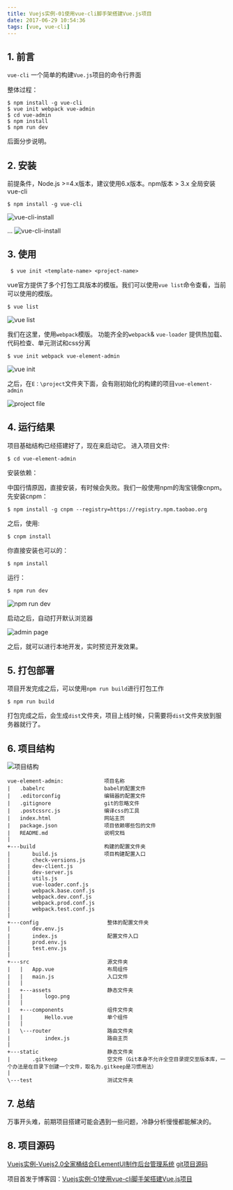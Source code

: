```yaml
---
title: Vuejs实例-01使用vue-cli脚手架搭建Vue.js项目
date: 2017-06-29 10:54:36
tags: [vue, vue-cli]
---
```

 
## 1. 前言 
 
`vue-cli` 一个简单的构建`Vue.js`项目的命令行界面
 
整体过程：
 
    $ npm install -g vue-cli 
    $ vue init webpack vue-admin 
    $ cd vue-admin 
    $ npm install 
    $ npm run dev 
 
后面分步说明。 
<!-- more -->
## 2. 安装
 
前提条件，Node.js >=4.x版本，建议使用6.x版本。npm版本 > 3.x 
全局安装vue-cli
 
    $ npm install -g vue-cli 
 
![vue-cli-install](http://images2015.cnblogs.com/blog/564792/201705/564792-20170518211531385-7860564.png "vue-cli-install")

... 
![vue-cli-install](http://images2015.cnblogs.com/blog/564792/201705/564792-20170518211516994-1560191826.png "vue-cli-install")


 
## 3. 使用
     $ vue init <template-name> <project-name> 
 
vue官方提供了多个打包工具版本的模版。我们可以使用`vue list`命令查看，当前可以使用的模版。
 
    $ vue list 
![vue list](http://images2015.cnblogs.com/blog/564792/201705/564792-20170518211446869-690496824.png  "vue list")



我们在这里，使用`webpack`模版。 功能齐全的`webpack`& `vue-loader` 提供热加载、代码检查、单元测试和css分离
 
    $ vue init webpack vue-element-admin
 
![vue init](http://images2015.cnblogs.com/blog/564792/201705/564792-20170519101621432-221179883.png "vue init")

 
之后，在`E：\project`文件夹下面，会有刚初始化的构建的项目`vue-element-admin`

![project file](http://images2015.cnblogs.com/blog/564792/201705/564792-20170518211346853-1070360488.png "project file")

 
 
## 4. 运行结果
 
项目基础结构已经搭建好了，现在来启动它。
进入项目文件:
 
    $ cd vue-element-admin 
 
安装依赖：
 
中国行情原因，直接安装，有时候会失败。我们一般使用npm的淘宝镜像cnpm。
先安装cnpm：
 
    $ npm install -g cnpm --registry=https://registry.npm.taobao.org
之后，使用:
 
    $ cnpm install 
你直接安装也可以的：
 
    $ npm install 
运行：
 
    $ npm run dev

![npm run dev](http://images2015.cnblogs.com/blog/564792/201705/564792-20170518211208697-1183076460.png "npm run dev")

 
启动之后，自动打开默认浏览器 

![admin page](http://images2015.cnblogs.com/blog/564792/201705/564792-20170518211307666-440031481.png "主界面")
 
之后，就可以进行本地开发，实时预览开发效果。
 
## 5. 打包部署
项目开发完成之后，可以使用`npm run build`进行打包工作
 
    $ npm run build
打包完成之后，会生成`dist`文件夹，项目上线时候，只需要将`dist`文件夹放到服务器就行了。
 
## 6. 项目结构
![项目结构](http://images2015.cnblogs.com/blog/564792/201705/564792-20170518211847322-1043427083.png "项目结构")
 
    vue-element-admin:             项目名称 
    |   .babelrc                   babel的配置文件 
    |   .editorconfig              编辑器的配置文件 
    |   .gitignore                 git的忽略文件 
    |   .postcssrc.js              编译css的工具 
    |   index.html                 网站主页 
    |   package.json               项目依赖哪些包的文件 
    |   README.md                  说明文档 
    |  
    +---build                      构建的配置文件夹 
    |       build.js               项目构建配置入口
    |       check-versions.js
    |       dev-client.js
    |       dev-server.js
    |       utils.js
    |       vue-loader.conf.js
    |       webpack.base.conf.js
    |       webpack.dev.conf.js
    |       webpack.prod.conf.js
    |       webpack.test.conf.js
    |      
    +---config                      整体的配置文件夹
    |       dev.env.js
    |       index.js                配置文件入口
    |       prod.env.js
    |       test.env.js
    |      
    +---src                         源文件夹
    |   |   App.vue                 布局组件
    |   |   main.js                 入口文件
    |   |  
    |   +---assets                  静态文件夹
    |   |       logo.png
    |   |      
    |   +---components              组件文件夹
    |   |       Hello.vue           单个组件
    |   |      
    |   \---router                  路由文件夹
    |           index.js            路由主页
    |          
    +---static                      静态文件夹
    |       .gitkeep                空文件（Git本身不允许全空目录提交至版本库，一个办法是在目录下创建一个文件，取名为.gitkeep是习惯用法）
    |      
    \---test                        测试文件夹

## 7. 总结
  万事开头难，前期项目搭建可能会遇到一些问题，冷静分析慢慢都能解决的。

## 8. 项目源码 


[Vuejs实例-Vuejs2.0全家桶结合ELementUI制作后台管理系统](http://www.cnblogs.com/weiqinl/p/6873761.html)
[git项目源码](https://github.com/weiqinl/vue-element-admin)


项目首发于博客园：[Vuejs实例-01使用vue-cli脚手架搭建Vue.js项目](http://www.cnblogs.com/weiqinl/p/6875645.html)